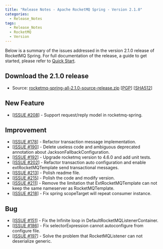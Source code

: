 ```yaml
---
title: "Release Notes - Apache RocketMQ Spring - Version 2.1.0"
categories:
  - Release_Notes
tags:
  - Release_Notes
  - RocketMQ
  - Version
---
```


Below is a summary of the issues addressed in the version 2.1.0 release of RocketMQ Spring. For full documentation of the release, a guide to get started, please refer to [Quick Start](https://github.com/apache/rocketmq-spring).


<h2> Download the 2.1.0 release</h2>
    
* Source: [rocketmq-spring-all-2.1.0-source-release.zip](https://archive.apache.org/dist/rocketmq/rocketmq-spring/2.1.0/rocketmq-spring-all-2.1.0-source-release.zip) [[PGP](https://www.apache.org/dist/rocketmq/rocketmq-spring/2.1.0/rocketmq-spring-all-2.1.0-source-release.zip.asc)] [[SHA512](https://www.apache.org/dist/rocketmq/rocketmq-spring/2.1.0/rocketmq-spring-all-2.1.0-source-release.zip.sha512)]

## New Feature
<ul>
<li>[<a href='https://github.com/apache/rocketmq-spring/issues/208'>ISSUE #208</a>] -  Support request/reply model in rocketmq-spring.
</li>
</ul>


## Improvement
<ul>
<li>[<a href='https://github.com/apache/rocketmq-spring/issues/178'>ISSUE #178</a>] -  Refactor transaction message implementation.
</li>
<li>[<a href='https://github.com/apache/rocketmq-spring/issues/190'>ISSUE #190</a>] -  Delete useless code and ambiguous deprecated annotation about JacksonFallbackConfiguration.
</li>
<li>[<a href='https://github.com/apache/rocketmq-spring/issues/192'>ISSUE #192</a>] -  Upgrade rocketmq version to 4.6.0 and add unit tests.
</li>
<li>[<a href='https://github.com/apache/rocketmq-spring/issues/202'>ISSUE #202</a>] -  Refactor transaction auto configuration and enable extRocketMQTemplate send transactional messages.
</li>
<li>[<a href='https://github.com/apache/rocketmq-spring/issues/213'>ISSUE #213</a>] -  Polish readme file.
</li>
<li>[<a href='https://github.com/apache/rocketmq-spring/issues/215'>ISSUE #215</a>] -  Polish the code and modify version.
</li>
<li>[<a href='https://github.com/apache/rocketmq-spring/issues/211'>ISSUE #211</a>] -  Remove the limitation that ExtRocketMQTemplate can not keep the same nameserver as RocketMQTemplate.
</li>
<li>[<a href='https://github.com/apache/rocketmq-spring/issues/218'>ISSUE #218</a>] -  Fix spring scopeTarget will repeat consumer instance.
</li>
</ul>

## Bug
<ul>
<li>[<a href='https://github.com/apache/rocketmq-spring/issues/151'>ISSUE #151</a>] -  Fix the Infinite loop in DefaultRocketMQListenerContainer.
</li>
<li>[<a href='https://github.com/apache/rocketmq-spring/issues/186'>ISSUE #186</a>] -  Fix selectorExpression cannot autoconfigure from configure file.
</li>
<li>[<a href='https://github.com/apache/rocketmq-spring/issues/197'>ISSUE #197</a>] -  Solve the problem that RocketMQListener can not deserialize generic.
</li>
</ul>